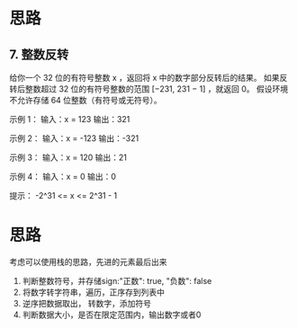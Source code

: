 # 思路
## 7. 整数反转
给你一个 32 位的有符号整数 x ，返回将 x 中的数字部分反转后的结果。
如果反转后整数超过 32 位的有符号整数的范围 [−231,  231 − 1] ，就返回 0。
假设环境不允许存储 64 位整数（有符号或无符号）。

示例 1：
输入：x = 123
输出：321

示例 2：
输入：x = -123
输出：-321

示例 3：
输入：x = 120
输出：21

示例 4：
输入：x = 0
输出：0
 
提示：
-2^31 <= x <= 2^31 - 1

# 思路
考虑可以使用栈的思路，先进的元素最后出来

1. 判断整数符号，并存储sign:"正数": true, "负数": false
2. 将数字转字符串，遍历，正序存到列表中
3. 逆序把数据取出， 转数字，添加符号
4. 判断数据大小，是否在限定范围内，输出数字或者0
